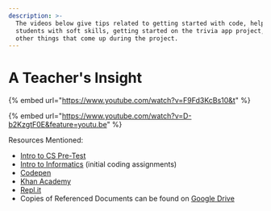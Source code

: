 ```yaml
---
description: >-
  The videos below give tips related to getting started with code, helping
  students with soft skills, getting started on the trivia app project, and
  other things that come up during the project.
---
```


# A Teacher's Insight

{% embed url="https://www.youtube.com/watch?v=F9Fd3KcBs10&t" %}

{% embed url="https://www.youtube.com/watch?v=D-b2KzgtF0E&feature=youtu.be" %}

Resources Mentioned:

* [Intro to CS Pre-Test](https://forms.gle/bEAqrULpUnCBiyCF8)
* [Intro to Informatics](https://docs.idew.org/intro-to-learning/) \(initial coding assignments\)
* [Codepen](https://codepen.io/)
* [Khan Academy](https://www.khanacademy.org/)
* [Repl.it](https://repl.it)
* Copies of Referenced Documents can be found on [Google Drive](https://drive.google.com/drive/folders/1Nrld3kQRgsxm2J173ANdN0lNNCrbPhh4)


